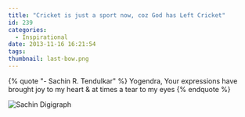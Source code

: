 ```yaml
---
title: "Cricket is just a sport now, coz God has Left Cricket"
id: 239
categories:
  - Inspirational
date: 2013-11-16 16:21:54
tags:
thumbnail: last-bow.png
---
```


{% quote "- Sachin R. Tendulkar" %}
Yogendra,
Your expressions have brought joy to my heart & at times a tear to my eyes
{% endquote %}

<!--more-->

![Sachin Digigraph](https://www.yogendra.me/wp-content/uploads/2013/11/Sachin-TheLegend-682x1024.jpeg)
